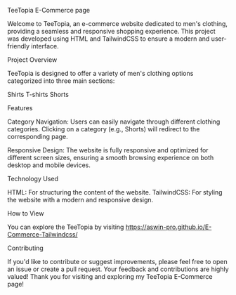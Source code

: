 TeeTopia E-Commerce page

Welcome to TeeTopia, an e-commerce website dedicated to men's clothing, providing a seamless and responsive shopping experience. This project was developed using HTML and TailwindCSS to ensure a modern and user-friendly interface.

Project Overview

TeeTopia is designed to offer a variety of men's clothing options categorized into three main sections:

Shirts
T-shirts
Shorts

Features

Category Navigation: Users can easily navigate through different clothing categories. Clicking on a category (e.g., Shorts) will redirect to the corresponding page.

Responsive Design: The website is fully responsive and optimized for different screen sizes, ensuring a smooth browsing experience on both desktop and mobile devices.

Technology Used

HTML: For structuring the content of the website.
TailwindCSS: For styling the website with a modern and responsive design.

How to View

You can explore the TeeTopia by visiting https://aswin-pro.github.io/E-Commerce-Tailwindcss/

Contributing

If you'd like to contribute or suggest improvements, please feel free to open an issue or create a pull request. Your feedback and contributions are highly valued!
Thank you for visiting and exploring my TeeTopia E-Commerce page!

